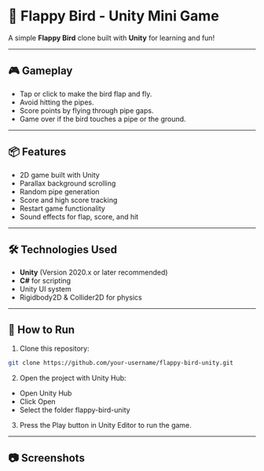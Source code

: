 # 🐤 Flappy Bird - Unity Mini Game

A simple **Flappy Bird** clone built with **Unity** for learning and fun!  

---

## 🎮 Gameplay

- Tap or click to make the bird flap and fly.
- Avoid hitting the pipes.
- Score points by flying through pipe gaps.
- Game over if the bird touches a pipe or the ground.

---

## 📦 Features

- 2D game built with Unity
- Parallax background scrolling
- Random pipe generation
- Score and high score tracking
- Restart game functionality
- Sound effects for flap, score, and hit

---

## 🛠️ Technologies Used

- **Unity** (Version 2020.x or later recommended)
- **C#** for scripting
- Unity UI system
- Rigidbody2D & Collider2D for physics

---

## 🚀 How to Run

1. Clone this repository:
```bash
git clone https://github.com/your-username/flappy-bird-unity.git
```
2. Open the project with Unity Hub:
- Open Unity Hub
- Click Open
- Select the folder flappy-bird-unity
3. Press the Play button in Unity Editor to run the game.

---

## 📷 Screenshots
